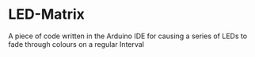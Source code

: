 # LED-Matrix
A piece of code written in the Arduino IDE for causing a series of LEDs to fade through colours on a regular Interval
